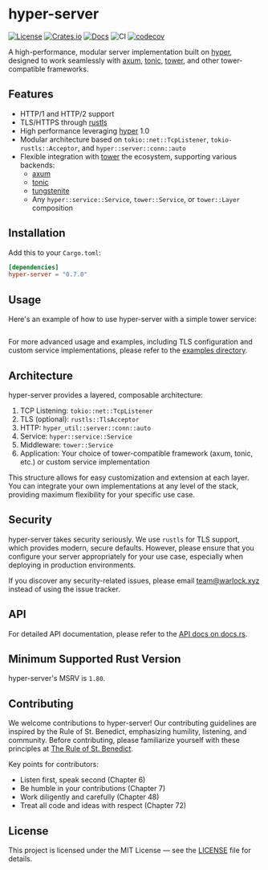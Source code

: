 # hyper-server

[![License](https://img.shields.io/crates/l/hyper-server)](https://choosealicense.com/licenses/mit/)
[![Crates.io](https://img.shields.io/crates/v/hyper-server)](https://crates.io/crates/hyper-server)
[![Docs](https://img.shields.io/crates/v/hyper-server?color=blue&label=docs)](https://docs.rs/hyper-server/)
![CI](https://github.com/warlock-labs/hyper-server/actions/workflows/CI.yml/badge.svg)
[![codecov](https://codecov.io/gh/warlock-labs/hyper-server/branch/master/graph/badge.svg?token=8W5MEJQSW6)](https://codecov.io/gh/warlock-labs/hyper-server)

A high-performance, modular server implementation built on [hyper], designed to 
work seamlessly with [axum], [tonic], [tower], and other tower-compatible 
frameworks.

## Features

- HTTP/1 and HTTP/2 support
- TLS/HTTPS through [rustls]
- High performance leveraging [hyper] 1.0
- Modular architecture based on `tokio::net::TcpListener`, `tokio-rustls::Acceptor`, and `hyper::server::conn::auto`
- Flexible integration with [tower] the ecosystem, supporting various backends:
    - [axum]
    - [tonic]
    - [tungstenite]
    - Any `hyper::service::Service`, `tower::Service`, or `tower::Layer` composition

## Installation

Add this to your `Cargo.toml`:

```toml
[dependencies]
hyper-server = "0.7.0"
```

## Usage

Here's an example of how to use hyper-server with a simple tower service:

```rust

```

For more advanced usage and examples, including TLS configuration and custom service implementations, please refer to the [examples directory](/examples).

## Architecture

hyper-server provides a layered, composable architecture:

1. TCP Listening: `tokio::net::TcpListener`
2. TLS (optional): `rustls::TlsAcceptor`
3. HTTP: `hyper_util::server::conn::auto`
4. Service: `hyper::service::Service`
5. Middleware: `tower::Service`
6. Application: Your choice of tower-compatible framework (axum, tonic, etc.) or custom service implementation

This structure allows for easy customization and extension at each layer. You 
can integrate your own implementations at any level of the stack, providing 
maximum flexibility for your specific use case.

## Security

hyper-server takes security seriously. We use `rustls` for TLS support, which 
provides modern, secure defaults. However, please ensure that you configure 
your server appropriately for your use case, especially when deploying in 
production environments.

If you discover any security-related issues, please email team@warlock.xyz 
instead of using the issue tracker.

## API

For detailed API documentation, please refer to the [API docs on docs.rs](https://docs.rs/hyper-server/).

## Minimum Supported Rust Version

hyper-server's MSRV is `1.80`.

## Contributing

We welcome contributions to hyper-server! Our contributing guidelines are 
inspired by the Rule of St. Benedict, emphasizing humility, listening, 
and community. Before contributing, please familiarize yourself with these 
principles at [The Rule of St. Benedict](http://www.benedictfriend.org/the-rule.html).

Key points for contributors:

- Listen first, speak second (Chapter 6)
- Be humble in your contributions (Chapter 7)
- Work diligently and carefully (Chapter 48)
- Treat all code and ideas with respect (Chapter 72)

## License

This project is licensed under the MIT License — see 
the [LICENSE](/LICENSE) file for details.

[axum]: https://crates.io/crates/axum
[hyper]: https://crates.io/crates/hyper
[rustls]: https://crates.io/crates/rustls
[tower]: https://crates.io/crates/tower
[tonic]: https://crates.io/crates/tonic
[tungstenite]: https://crates.io/crates/tungstenite